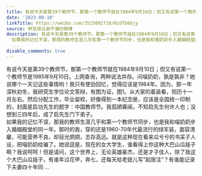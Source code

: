 ```yaml
---
title: 有说今天是第39个教师节，那第一个教师节就在1984年9月10日；但又有说第一个教师节是1985年9月10日。上网查询，两种说法并存。问喵奶奶，孰是孰非？她说哪个一天...
date: '2023-09-10'
linkTitle: https://weibo.com/3515092710/NiGTb6bjy
source: 种豆得瓜谢不谦的微博
description: 有说今天是第39个教师节，那第一个教师节就在1984年9月10日；但又有说第一个教师节是1985年9月10日。上网查询，两种说法并存。问喵奶奶，孰是孰非？她说哪个一天记这些事情哟！我只有使劲回忆，觉得应该是1984年。因为，那一年深秋初冬，我研究生学位论文答辩，有图为证，图1。从大家的着装看，阳历十一月左右。然后分配工作，毕业留校，好像得到一本纪念册，应该是全国统一印制的，封面是启功先生的题字：中国教师节。我孤陋寡闻，不知启先生何许人也；没想到三四年后，成了启先生门下弟子。<br>
  如果我的记忆不误，那我的教师生涯几乎和第一个教师节同步，也是我和喵奶奶步入婚姻殿堂的同一年。那时的我，穿的还是1960-70年代最流行的绿军装，面容清癯，可能营养不良，却目光炯炯，志存高远。就是这种现在看来瓜兮兮的书呆子人设，把喵奶奶给骗了。她说逗是，现在的女大学生，谁看得上你这种大巴山瓜娃子啊？我说呵呵！但是请问，这个世界上，无论英雄豪杰，还是才子佳人，除了我这个大巴山瓜娃子，有谁年过花甲，奔七，还每天给老妞儿写“起居注”？有谁能记录下夫妻四十年同
  ...
disable_comments: true
---
```

有说今天是第39个教师节，那第一个教师节就在1984年9月10日；但又有说第一个教师节是1985年9月10日。上网查询，两种说法并存。问喵奶奶，孰是孰非？她说哪个一天记这些事情哟！我只有使劲回忆，觉得应该是1984年。因为，那一年深秋初冬，我研究生学位论文答辩，有图为证，图1。从大家的着装看，阳历十一月左右。然后分配工作，毕业留校，好像得到一本纪念册，应该是全国统一印制的，封面是启功先生的题字：中国教师节。我孤陋寡闻，不知启先生何许人也；没想到三四年后，成了启先生门下弟子。<br> 如果我的记忆不误，那我的教师生涯几乎和第一个教师节同步，也是我和喵奶奶步入婚姻殿堂的同一年。那时的我，穿的还是1960-70年代最流行的绿军装，面容清癯，可能营养不良，却目光炯炯，志存高远。就是这种现在看来瓜兮兮的书呆子人设，把喵奶奶给骗了。她说逗是，现在的女大学生，谁看得上你这种大巴山瓜娃子啊？我说呵呵！但是请问，这个世界上，无论英雄豪杰，还是才子佳人，除了我这个大巴山瓜娃子，有谁年过花甲，奔七，还每天给老妞儿写“起居注”？有谁能记录下夫妻四十年同 ...